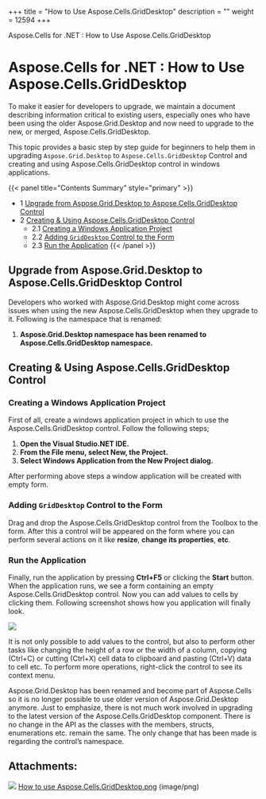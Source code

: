 +++
title = "How to Use Aspose.Cells.GridDesktop" 
description = "" 
weight = 12594 
+++

Aspose.Cells for .NET : How to Use Aspose.Cells.GridDesktop  

# Aspose.Cells for .NET : How to Use Aspose.Cells.GridDesktop


To make it easier for developers to upgrade, we maintain a document describing information critical to existing users, especially ones who have been using the older Aspose.Grid.Desktop and now need to upgrade to the new, or merged, Aspose.Cells.GridDesktop.

This topic provides a basic step by step guide for beginners to help them in upgrading `Aspose.Grid.Desktop` to `Aspose.Cells.GridDesktop` Control and creating and using Aspose.Cells.GridDesktop control in windows applications.

{{< panel title="Contents Summary" style="primary" >}}
*   1 [Upgrade from Aspose.Grid.Desktop to Aspose.Cells.GridDesktop Control](#HowtoUseAspose.Cells.GridDesktop-UpgradefromAspose.Grid.DesktoptoAspose.Cells.GridDesktopControl)
*   2 [Creating & Using Aspose.Cells.GridDesktop Control](#HowtoUseAspose.Cells.GridDesktop-Creating&UsingAspose.Cells.GridDesktopControl)
    *   2.1 [Creating a Windows Application Project](#HowtoUseAspose.Cells.GridDesktop-CreatingaWindowsApplicationProject)
    *   2.2 [Adding `GridDesktop` Control to the Form](#HowtoUseAspose.Cells.GridDesktop-AddingGridDesktopControltotheForm)
    *   2.3 [Run the Application](#HowtoUseAspose.Cells.GridDesktop-RuntheApplication)
{{< /panel >}}
## Upgrade from Aspose.Grid.Desktop to Aspose.Cells.GridDesktop Control

Developers who worked with Aspose.Grid.Desktop might come across issues when using the new Aspose.Cells.GridDesktop when they upgrade to it. Following is the namespace that is renamed:

1.  **Aspose.Grid.Desktop namespace has been renamed to Aspose.Cells.GridDesktop namespace.**

## Creating & Using Aspose.Cells.GridDesktop Control

### Creating a Windows Application Project

First of all, create a windows application project in which to use the Aspose.Cells.GridDesktop control. Follow the following steps;

1.  **Open the Visual Studio.NET IDE.**
2.  **From the File menu, select New, the Project.**
3.  **Select Windows Application from the New Project dialog.**

After performing above steps a window application will be created with empty form.

### Adding `GridDesktop` Control to the Form

Drag and drop the Aspose.Cells.GridDesktop control from the Toolbox to the form. After this a control will be appeared on the form where you can perform several actions on it like **resize**, **change its properties**, **etc**.

### Run the Application

Finally, run the application by pressing **Ctrl+F5** or clicking the **Start** button. When the application runs, we see a form containing an empty Aspose.Cells.GridDesktop control. Now you can add values to cells by clicking them. Following screenshot shows how you application will finally look.

![](https://docs2.aspose.com/cells/net/attachments/5020949/5115240.png)  

It is not only possible to add values to the control, but also to perform other tasks like changing the height of a row or the width of a column, copying (Ctrl+C) or cutting (Ctrl+X) cell data to clipboard and pasting (Ctrl+V) data to cell etc. To perform more operations, right-click the control to see its context menu.  
  

Aspose.Grid.Desktop has been renamed and become part of Aspose.Cells so it is no longer possible to use older version of Aspose.Grid.Desktop anymore. Just to emphasize, there is not much work involved in upgrading to the latest version of the Aspose.Cells.GridDesktop component. There is no change in the API as the classes with the members, structs, enumerations etc. remain the same. The only change that has been made is regarding the control’s namespace.

## Attachments:

![](https://docs2.aspose.com/cells/net/images/icons/bullet_blue.gif) [How to use Aspose.Cells.GridDesktop.png](https://docs2.aspose.com/cells/net/attachments/5020949/5115240.png) (image/png)  

